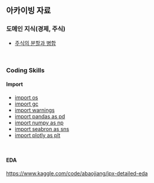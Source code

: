 
## 아카이빙 자료

### 도메인 지식(경제, 주식)

- [주식의 분할과 병합](https://m.blog.naver.com/PostView.naver?isHttpsRedirect=true&blogId=stratohawk&logNo=220858984408)

<br>

### Coding Skills

#### Import

- [import os](https://m.blog.naver.com/nilsine11202/221415691828)
- [import gc](https://medium.com/dmsfordsm/garbage-collection-in-python-777916fd3189)
- [import warnings](https://python.flowdas.com/library/warnings.html)
- [import pandas as pd](https://pandas.pydata.org/pandas-docs/stable/)
- [import numpy as np](https://numpy.org/doc/)
- [import seabron as sns](https://seaborn.pydata.org/)
- [import plotly as plt](https://plotly.com/python/)


<br>

#### EDA

https://www.kaggle.com/code/abaojiang/jpx-detailed-eda
